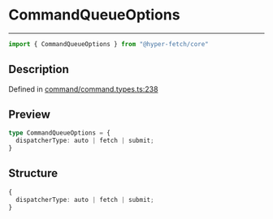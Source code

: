 

# CommandQueueOptions

<div class="api-docs__separator">

---

</div><div class="api-docs__import">

```ts
import { CommandQueueOptions } from "@hyper-fetch/core"
```

</div><div class="api-docs__section">

## Description

</div><div class="api-docs__description"><span class="api-docs__do-not-parse">



</span></div><p class="api-docs__definition">

Defined in [command/command.types.ts:238](https://github.com/BetterTyped/hyper-fetch/blob/3fe127e9/packages/core/src/command/command.types.ts#L238)

</p><div class="api-docs__section">

## Preview

</div><div class="api-docs__preview type">

```ts
type CommandQueueOptions = {
  dispatcherType: auto | fetch | submit; 
}
```

</div><div class="api-docs__section">

## Structure

</div><div class="api-docs__returns">

```ts
{
  dispatcherType: auto | fetch | submit;
}
```

</div>